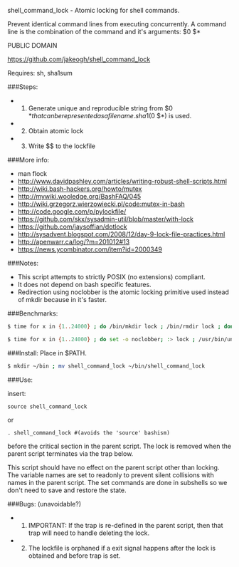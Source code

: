 shell_command_lock - Atomic locking for shell commands.

Prevent identical command lines from executing concurrently.
A command line is the combination of the command and it's arguments: $0 $*

PUBLIC DOMAIN

https://github.com/jakeogh/shell_command_lock

Requires: sh, sha1sum

###Steps:

- 1. Generate unique and reproducible string from $0 $* that can be represented as a file name. sha1($0 $*) is used.
- 2. Obtain atomic lock
- 3. Write $$ to the lockfile

###More info:

 - man flock
 - http://www.davidpashley.com/articles/writing-robust-shell-scripts.html
 - http://wiki.bash-hackers.org/howto/mutex
 - http://mywiki.wooledge.org/BashFAQ/045
 - http://wiki.grzegorz.wierzowiecki.pl/code:mutex-in-bash
 - http://code.google.com/p/pylockfile/
 - https://github.com/skx/sysadmin-util/blob/master/with-lock
 - https://github.com/jaysoffian/dotlock
 - http://sysadvent.blogspot.com/2008/12/day-9-lock-file-practices.html
 - http://apenwarr.ca/log/?m=201012#13
 - https://news.ycombinator.com/item?id=2000349

###Notes:

- This script attempts to strictly POSIX (no extensions) compliant.
- It does not depend on bash specific features.
- Redirection using noclobber is the atomic locking primitive used instead of mkdir because in it's faster.

###Benchmarks:
``` sh
$ time for x in {1..24000} ; do /bin/mkdir lock ; /bin/rmdir lock ; done
```
``` sh
$ time for x in {1..24000} ; do set -o noclobber; :> lock ; /usr/bin/unlink lock ; done
```

###Install: Place in $PATH.

```sh
$ mkdir ~/bin ; mv shell_command_lock ~/bin/shell_command_lock
```

###Use:

insert:
```
source shell_command_lock
```
or
```
. shell_command_lock #(avoids the 'source' bashism)
```
before the critical section in the parent script. The lock is removed when the parent script terminates via the trap below.

This script should have no effect on the parent script other than locking. The variable names are set to readonly to prevent silent collisions with names in the parent script. The set commands are done in subshells so we don't need to save and restore the state.

###Bugs: (unavoidable?)

- 1. IMPORTANT: If the trap is re-defined in the parent script, then that trap will need to handle deleting the lock.
- 2. The lockfile is orphaned if a exit signal happens after the lock is obtained and before trap is set.
